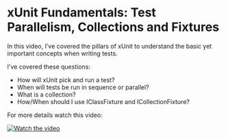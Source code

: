 # xUnit Fundamentals: Test Parallelism, Collections and Fixtures

In this video, I've covered the pillars of xUnit to understand the basic yet important concepts when writing tests.

I've covered these questions:
- How will xUnit pick and run a test?
- When will tests be run in sequence or parallel?
- What is a collection?
- How/When should I use IClassFixture and ICollectionFixture?

For more details watch this video:

[![Watch the video](https://img.youtube.com/vi/FhHyT5R-dQk/hqdefault.jpg)](https://youtu.be/FhHyT5R-dQk)
